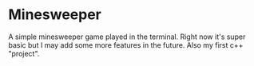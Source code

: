 # Minesweeper
A simple minesweeper game played in the terminal. Right now it's super basic but I may add some more features in the future. Also my first c++ "project".

